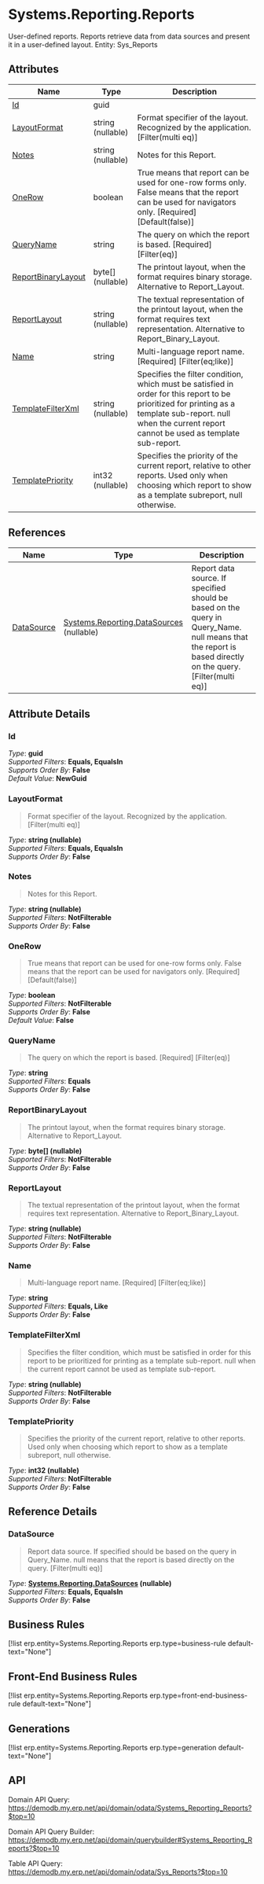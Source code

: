 # Systems.Reporting.Reports

User-defined reports. Reports retrieve data from data sources and present it in a user-defined layout. Entity: Sys_Reports

## Attributes

| Name | Type | Description |
| ---- | ---- | --- |
| [Id](Systems.Reporting.Reports.md#Id) | guid |  
| [LayoutFormat](Systems.Reporting.Reports.md#LayoutFormat) | string (nullable) | Format specifier of the layout. Recognized by the application. [Filter(multi eq)] 
| [Notes](Systems.Reporting.Reports.md#Notes) | string (nullable) | Notes for this Report. 
| [OneRow](Systems.Reporting.Reports.md#OneRow) | boolean | True means that report can be used for one-row forms only. False means that the report can be used for navigators only. [Required] [Default(false)] 
| [QueryName](Systems.Reporting.Reports.md#QueryName) | string | The query on which the report is based. [Required] [Filter(eq)] 
| [ReportBinaryLayout](Systems.Reporting.Reports.md#ReportBinaryLayout) | byte[] (nullable) | The printout layout, when the format requires binary storage. Alternative to Report_Layout. 
| [ReportLayout](Systems.Reporting.Reports.md#ReportLayout) | string (nullable) | The textual representation of the printout layout, when the format requires text representation. Alternative to Report_Binary_Layout. 
| [Name](Systems.Reporting.Reports.md#Name) | string | Multi-language report name. [Required] [Filter(eq;like)] 
| [TemplateFilterXml](Systems.Reporting.Reports.md#TemplateFilterXml) | string (nullable) | Specifies the filter condition, which must be satisfied in order for this report to be prioritized for printing as a template sub-report. null when the current report cannot be used as template sub-report. 
| [TemplatePriority](Systems.Reporting.Reports.md#TemplatePriority) | int32 (nullable) | Specifies the priority of the current report, relative to other reports. Used only when choosing which report to show as a template subreport, null otherwise. 

## References

| Name | Type | Description |
| ---- | ---- | --- |
| [DataSource](Systems.Reporting.Reports.md#DataSource) | [Systems.Reporting.DataSources](Systems.Reporting.DataSources.md) (nullable) | Report data source. If specified should be based on the query in Query_Name. null means that the report is based directly on the query. [Filter(multi eq)] |


## Attribute Details

### Id

_Type_: **guid**  
_Supported Filters_: **Equals, EqualsIn**  
_Supports Order By_: **False**  
_Default Value_: **NewGuid**  

### LayoutFormat

> Format specifier of the layout. Recognized by the application. [Filter(multi eq)]

_Type_: **string (nullable)**  
_Supported Filters_: **Equals, EqualsIn**  
_Supports Order By_: **False**  

### Notes

> Notes for this Report.

_Type_: **string (nullable)**  
_Supported Filters_: **NotFilterable**  
_Supports Order By_: **False**  

### OneRow

> True means that report can be used for one-row forms only. False means that the report can be used for navigators only. [Required] [Default(false)]

_Type_: **boolean**  
_Supported Filters_: **NotFilterable**  
_Supports Order By_: **False**  
_Default Value_: **False**  

### QueryName

> The query on which the report is based. [Required] [Filter(eq)]

_Type_: **string**  
_Supported Filters_: **Equals**  
_Supports Order By_: **False**  

### ReportBinaryLayout

> The printout layout, when the format requires binary storage. Alternative to Report_Layout.

_Type_: **byte[] (nullable)**  
_Supported Filters_: **NotFilterable**  
_Supports Order By_: **False**  

### ReportLayout

> The textual representation of the printout layout, when the format requires text representation. Alternative to Report_Binary_Layout.

_Type_: **string (nullable)**  
_Supported Filters_: **NotFilterable**  
_Supports Order By_: **False**  

### Name

> Multi-language report name. [Required] [Filter(eq;like)]

_Type_: **string**  
_Supported Filters_: **Equals, Like**  
_Supports Order By_: **False**  

### TemplateFilterXml

> Specifies the filter condition, which must be satisfied in order for this report to be prioritized for printing as a template sub-report. null when the current report cannot be used as template sub-report.

_Type_: **string (nullable)**  
_Supported Filters_: **NotFilterable**  
_Supports Order By_: **False**  

### TemplatePriority

> Specifies the priority of the current report, relative to other reports. Used only when choosing which report to show as a template subreport, null otherwise.

_Type_: **int32 (nullable)**  
_Supported Filters_: **NotFilterable**  
_Supports Order By_: **False**  


## Reference Details

### DataSource

> Report data source. If specified should be based on the query in Query_Name. null means that the report is based directly on the query. [Filter(multi eq)]

_Type_: **[Systems.Reporting.DataSources](Systems.Reporting.DataSources.md) (nullable)**  
_Supported Filters_: **Equals, EqualsIn**  
_Supports Order By_: **False**  



## Business Rules

[!list erp.entity=Systems.Reporting.Reports erp.type=business-rule default-text="None"]

## Front-End Business Rules

[!list erp.entity=Systems.Reporting.Reports erp.type=front-end-business-rule default-text="None"]

## Generations

[!list erp.entity=Systems.Reporting.Reports erp.type=generation default-text="None"]

## API

Domain API Query:
<https://demodb.my.erp.net/api/domain/odata/Systems_Reporting_Reports?$top=10>

Domain API Query Builder:
<https://demodb.my.erp.net/api/domain/querybuilder#Systems_Reporting_Reports?$top=10>

Table API Query:
<https://demodb.my.erp.net/api/domain/odata/Sys_Reports?$top=10>

